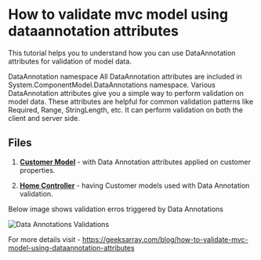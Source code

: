 # How to validate mvc model using dataannotation attributes
This tutorial helps you to understand how you can use DataAnnotation attributes for validation of model data.

DataAnnotation namespace
All DataAnnotation attributes are included in System.ComponentModel.DataAnnotations namespace. Various DataAnnotation attributes give you a simple way to perform validation on model data. These attributes are helpful for common validation patterns like Required, Range, StringLength, etc. It can perform validation on both the client and server side.

## Files

1. **[Customer Model](https://github.com/geeksarray/how-to-validate-mvc-model-using-dataannotation-attributes/blob/master/FirstMVC/FirstMVC/Models/Customer.cs)** - with Data 
   Annotation attributes applied on customer properties.

1. **[Home Controller](https://github.com/geeksarray/how-to-validate-mvc-model-using-dataannotation-attributes/blob/master/FirstMVC/FirstMVC/Controllers/HomeController.cs)** - having Customer models used with Data Annotation validation.

Below image shows validation erros triggered by Data Annotations 

![Data Annotations Validations](http://dotnetmentors.com/Images/asp-net-mvc-dataannotations-validation-attribute.png)

For more details visit - https://geeksarray.com/blog/how-to-validate-mvc-model-using-dataannotation-attributes
